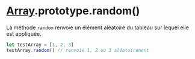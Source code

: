 # [Array](../).prototype.random()

La méthode `random` renvoie un élément aléatoire du tableau sur lequel elle est appliquée.

```js
let testArray = [1, 2, 3]
testArray.random() // renvoie 1, 2 ou 3 aléatoirement
```
